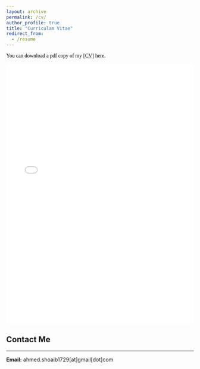 ```yaml
---
layout: archive
permalink: /cv/
author_profile: true
title: "Curriculam Vitae"
redirect_from:
  - /resume
---
```


<span style="color:black; font-family:Georgia;">You can download a pdf copy of my <a href="../files/CV/Shoaib_Ahmed_CV.pdf">[CV]</a> here.</span>

<iframe src="/files/CV/Shoaib_Ahmed_CV.pdf" width="100%" height="700" frameborder="no" border="0" marginwidth="0" marginheight="0"></iframe>

<br>

  
## Contact Me
-------------
**Email:** ahmed.shoaib1729[at]gmail[dot]com<br /> 

